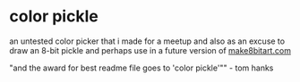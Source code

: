 color pickle
============

an untested color picker that i made for a meetup and also as an excuse to draw an 8-bit pickle and perhaps use in a future version of [make8bitart.com](http://make8bitart.com)

"and the award for best readme file goes to 'color pickle'"" - tom hanks